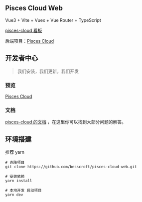 ## Pisces Cloud Web

Vue3 + Vite + Vuex + Vue Router + TypeScript

[pisces-cloud 看板](https://github.com/users/besscroft/projects/1)

后端项目：[Pisces Cloud](https://github.com/besscroft/pisces-cloud)

## 开发者中心

> 我们安装，我们更新，我们开发

### 预览

[Pisces Cloud](https://pisces.besscroft.com/)

### 文档

[pisces-cloud 的文档](https://developer.besscroft.com/pisces/) ，在这里你可以找到大部分问题的解答。

## 环境搭建

推荐 yarn
```
# 克隆项目
git clone https://github.com/besscroft/pisces-cloud-web.git

# 安装依赖
yarn install

# 本地开发 启动项目
yarn dev
```